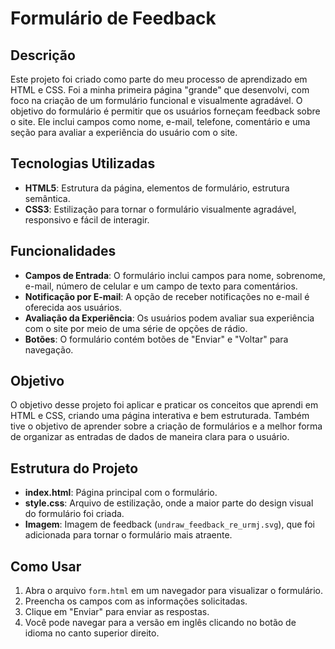 ﻿
# Formulário de Feedback

## Descrição

Este projeto foi criado como parte do meu processo de aprendizado em HTML e CSS. Foi a minha primeira página "grande" que desenvolvi, com foco na criação de um formulário funcional e visualmente agradável. O objetivo do formulário é permitir que os usuários forneçam feedback sobre o site. Ele inclui campos como nome, e-mail, telefone, comentário e uma seção para avaliar a experiência do usuário com o site.

## Tecnologias Utilizadas

- **HTML5**: Estrutura da página, elementos de formulário, estrutura semântica.
- **CSS3**: Estilização para tornar o formulário visualmente agradável, responsivo e fácil de interagir.

## Funcionalidades

- **Campos de Entrada**: O formulário inclui campos para nome, sobrenome, e-mail, número de celular e um campo de texto para comentários.
- **Notificação por E-mail**: A opção de receber notificações no e-mail é oferecida aos usuários.
- **Avaliação da Experiência**: Os usuários podem avaliar sua experiência com o site por meio de uma série de opções de rádio.
- **Botões**: O formulário contém botões de "Enviar" e "Voltar" para navegação.

## Objetivo

O objetivo desse projeto foi aplicar e praticar os conceitos que aprendi em HTML e CSS, criando uma página interativa e bem estruturada. Também tive o objetivo de aprender sobre a criação de formulários e a melhor forma de organizar as entradas de dados de maneira clara para o usuário.

## Estrutura do Projeto

- **index.html**: Página principal com o formulário.
- **style.css**: Arquivo de estilização, onde a maior parte do design visual do formulário foi criada.
- **Imagem**: Imagem de feedback (`undraw_feedback_re_urmj.svg`), que foi adicionada para tornar o formulário mais atraente.

## Como Usar

1. Abra o arquivo `form.html` em um navegador para visualizar o formulário.
2. Preencha os campos com as informações solicitadas.
3. Clique em "Enviar" para enviar as respostas.
4. Você pode navegar para a versão em inglês clicando no botão de idioma no canto superior direito.
